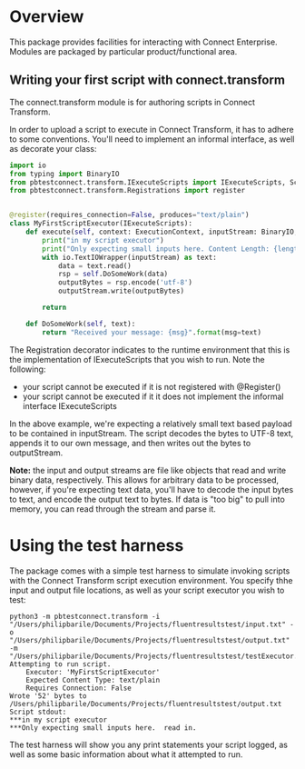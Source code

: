 # Overview
This package provides facilities for interacting with Connect Enterprise. Modules are packaged by particular product/functional area. 

## Writing your first script with connect.transform
The connect.transform module is for authoring scripts in Connect Transform. 

In order to upload a script to execute in Connect Transform, it has to adhere to some conventions.  You'll need to implement an informal interface, as well as decorate your class:
```python
import io
from typing import BinaryIO
from pbtestconnect.transform.IExecuteScripts import IExecuteScripts, ScriptContent, ExecutionContext
from pbtestconnect.transform.Registrations import register


@register(requires_connection=False, produces="text/plain")
class MyFirstScriptExecutor(IExecuteScripts):
    def execute(self, context: ExecutionContext, inputStream: BinaryIO, outputStream: BinaryIO) -> None:
        print("in my script executor")
        print("Only expecting small inputs here. Content Length: {length}. Content Type: {contentType}".format(length=context.contentDescriptor.length, contentType=context.contentDescriptor.contentType))
        with io.TextIOWrapper(inputStream) as text:
            data = text.read()
            rsp = self.DoSomeWork(data)
            outputBytes = rsp.encode('utf-8')
            outputStream.write(outputBytes)

        return

    def DoSomeWork(self, text):
        return "Received your message: {msg}".format(msg=text)
```

The Registration decorator indicates to the runtime environment that this is the implementation of IExecuteScripts that you wish to run. Note the following:
- your script cannot be executed if it is not registered with @Register()
- your script cannot be executed if it it does not implement the informal interface IExecuteScripts

In the above example, we're expecting a relatively small text based payload to be contained in inputStream. The script decodes the bytes to UTF-8 text, appends it to our own message, and then writes out the bytes to outputStream.

**Note:** the input and output streams are file like objects that read and write binary data, respectively. This allows for arbitrary data to be processed, however, if you're expecting text data, you'll have to decode the input bytes to text, and encode the output text to bytes. If data is "too big" to pull into memory, you can read through the stream and parse it.

# Using the test harness
The package comes with a simple test harness to simulate invoking scripts with the Connect Transform script execution environment.  You specify thhe input and output file locations, as well as your script executor you wish to test:

```shell
python3 -m pbtestconnect.transform -i "/Users/philipbarile/Documents/Projects/fluentresultstest/input.txt" -o "/Users/philipbarile/Documents/Projects/fluentresultstest/output.txt" -m "/Users/philipbarile/Documents/Projects/fluentresultstest/testExecutor.py" 
Attempting to run script.
	Executor: 'MyFirstScriptExecutor'
	Expected Content Type: text/plain
	Requires Connection: False
Wrote '52' bytes to /Users/philipbarile/Documents/Projects/fluentresultstest/output.txt
Script stdout:
***in my script executor
***Only expecting small inputs here.  read in.
```

The test harness will show you any print statements your script logged, as well  as some basic information about what it attempted to run.

